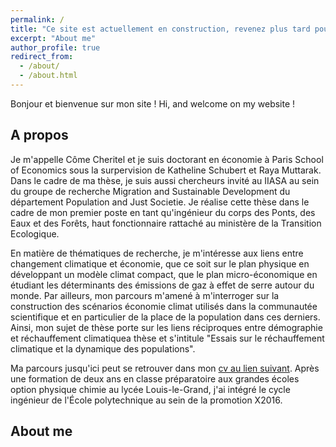 ```yaml
---
permalink: /
title: "Ce site est actuellement en construction, revenez plus tard pour voir la version achevée - This site is currently under construction, come back later to see the finished version - last update 2021/12/27 - academicpages is a ready-to-fork GitHub Pages template for academic personal websites"
excerpt: "About me"
author_profile: true
redirect_from: 
  - /about/
  - /about.html
---
```


Bonjour et bienvenue sur mon site ! Hi, and welcome on my website !

A propos
----

Je m'appelle Côme Cheritel et je suis doctorant en économie à Paris School of Economics sous la surpervision de Katheline Schubert et Raya Muttarak. Dans le cadre de ma thèse, je suis aussi chercheurs invité au IIASA au sein du groupe de recherche Migration and Sustainable Development du département Population and Just Societie. Je réalise cette thèse dans le cadre de mon premier poste en tant qu'ingénieur du corps des Ponts, des Eaux et des Forêts, haut fonctionnaire rattaché au ministère de la Transition Ecologique.

En matière de thématiques de recherche, je m'intéresse aux liens entre changement climatique et économie, que ce soit sur le plan physique en développant un modèle climat compact, que le plan micro-économique en étudiant les déterminants des émissions de gaz à effet de serre autour du monde. Par ailleurs, mon parcours m'amené à m'interroger sur la construction des scénarios économie climat utilisés dans la communautée scientifique et en particulier de la place de la population dans ces derniers. Ainsi, mon sujet de thèse porte sur les liens réciproques entre démographie et réchauffement climatiquea thèse  et s'intitule "Essais sur le réchauffement climatique et la dynamique des populations".

Ma parcours jusqu'ici peut se retrouver dans mon [cv au lien suivant](). Après une formation de deux ans en classe préparatoire aux grandes écoles option physique chimie au lycée Louis-le-Grand, j'ai intégré le cycle ingénieur de l'École polytechnique au sein de la promotion X2016. 

About me
----
